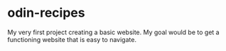 # odin-recipes
My very first project creating a basic website. 
My goal would be to get a functioning website that is easy to navigate.